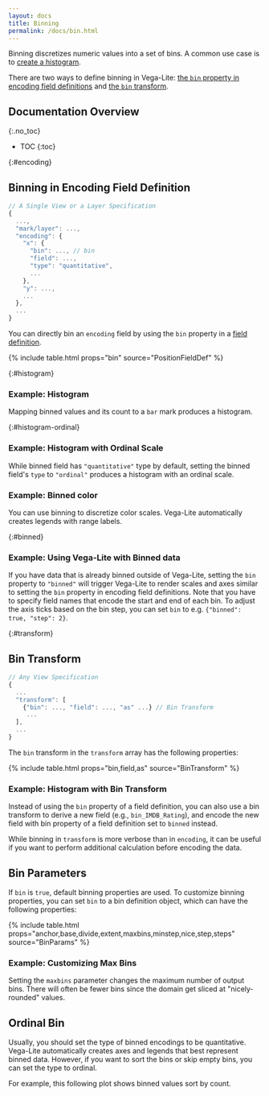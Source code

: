 ```yaml
---
layout: docs
title: Binning
permalink: /docs/bin.html
---
```


Binning discretizes numeric values into a set of bins. A common use case is to [create a histogram](#example).

There are two ways to define binning in Vega-Lite: [the `bin` property in encoding field definitions](#encoding) and [the `bin` transform](#transform).

<!--prettier-ignore-start-->
## Documentation Overview
{:.no_toc}

- TOC
{:toc}

<!--prettier-ignore-end-->

{:#encoding}

## Binning in Encoding Field Definition

```js
// A Single View or a Layer Specification
{
  ...,
  "mark/layer": ...,
  "encoding": {
    "x": {
      "bin": ..., // bin
      "field": ...,
      "type": "quantitative",
      ...
    },
    "y": ...,
    ...
  },
  ...
}
```

You can directly bin an `encoding` field by using the `bin` property in a [field definition](encoding.html#field).

{% include table.html props="bin" source="PositionFieldDef" %}

{:#histogram}

### Example: Histogram

Mapping binned values and its count to a `bar` mark produces a histogram.

<div class="vl-example" data-name="histogram"></div>

{:#histogram-ordinal}

### Example: Histogram with Ordinal Scale

While binned field has `"quantitative"` type by default, setting the binned field's `type` to `"ordinal"` produces a histogram with an ordinal scale.

<div class="vl-example" data-name="histogram_ordinal"></div>

### Example: Binned color

You can use binning to discretize color scales. Vega-Lite automatically creates legends with range labels.

<div class="vl-example" data-name="point_binned_color"></div>

{:#binned}

### Example: Using Vega-Lite with Binned data

If you have data that is already binned outside of Vega-Lite, setting the `bin` property to `"binned"` will trigger Vega-Lite to render scales and axes similar to setting the `bin` property in encoding field definitions. Note that you have to specify field names that encode the start and end of each bin. To adjust the axis ticks based on the bin step, you can set `bin` to e.g. `{"binned": true, "step": 2}`.

<div class="vl-example" data-name="bar_binned_data"></div>

{:#transform}

## Bin Transform

```js
// Any View Specification
{
  ...
  "transform": [
    {"bin": ..., "field": ..., "as" ...} // Bin Transform
     ...
  ],
  ...
}
```

The `bin` transform in the `transform` array has the following properties:

{% include table.html props="bin,field,as" source="BinTransform" %}

### Example: Histogram with Bin Transform

Instead of using the `bin` property of a field definition, you can also use a bin transform to derive a new field (e.g., `bin_IMDB_Rating`), and encode the new field with bin property of a field definition set to `binned` instead.

<div class="vl-example" data-name="histogram_bin_transform"></div>

While binning in `transform` is more verbose than in `encoding`, it can be useful if you want to perform additional calculation before encoding the data.

## Bin Parameters

If `bin` is `true`, default binning properties are used. To customize binning properties, you can set `bin` to a bin definition object, which can have the following properties:

{% include table.html props="anchor,base,divide,extent,maxbins,minstep,nice,step,steps" source="BinParams" %}

### Example: Customizing Max Bins

Setting the `maxbins` parameter changes the maximum number of output bins. There will often be fewer bins since the domain get sliced at "nicely-rounded" values.

<div class="vl-example" data-name="histogram_bin_change"></div>

## Ordinal Bin

Usually, you should set the type of binned encodings to be quantitative. Vega-Lite automatically creates axes and legends that best represent binned data. However, if you want to sort the bins or skip empty bins, you can set the type to ordinal.

For example, this following plot shows binned values sort by count.

<div class="vl-example" data-name="histogram_ordinal_sort"></div>
